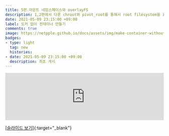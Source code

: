 ```yaml
---
title: 5편.마운트 네임스페이스와 overlayFS  
description: 1,2편에서 다룬 chroot와 pivot_root를 통해서 root filesystem을 isolation하였습니다. 마운트 네임스페이스는 파일시스템 마운트를 isolation 하는 것으로 이미 pivot_root에서도 사용하였지만, mount 처리를 격리함으로써 컨테이너 내부의 파일시스템 구조를 독립적으로 유지합니다. 실제 도커 컨테이너의 이미지 tarball을 이용하여 pivot_root와 mount namespace까지 적용하여 실제 도커 방식과 유사하게 컨테이너를 기동하여 봅니다. 그리고, 컨테이너 이미지 용량/중복을 해결하기 위한 overlayFS 에 대하여 다룹니다.       
date: 2021-05-09 23:15:00 +09:00
label: 도커 없이 컨테이너 만들기
comments: true
image: https://netpple.github.io/docs/assets/img/make-container-without-docker-intro-5.png
badges:
- type: light
  tag: new
  histories:
- date: 2021-05-09 23:15:00 +09:00
  description: 최초 게시
---
```

<div class="responsive-wrap">
  <iframe src="https://docs.google.com/presentation/d/e/2PACX-1vRBV22GjJhwirgAGcAmEu7qH0Fi9VUUwHz1vaLmWYWmS8gFfp7-g3ArVQ3w1YxgYP3B56f2noQDN7Kf/embed?start=false&loop=false&delayms=3000" frameborder="0" width="100%" allowfullscreen="true" mozallowfullscreen="true" webkitallowfullscreen="true"></iframe>
</div>

[[슬라이드 보기]](https://docs.google.com/presentation/d/1rQQzmg83m_lU6mcIy2eZSXDlLqKmJB748GfPeHDWTeI/edit#){:target="_blank"}